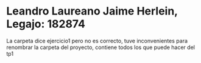 # Leandro Laureano Jaime Herlein, Legajo: 182874

La carpeta dice ejercicio1 pero no es correcto, tuve inconvenientes para renombrar la carpeta del proyecto, contiene todos los que puede hacer del tp1
